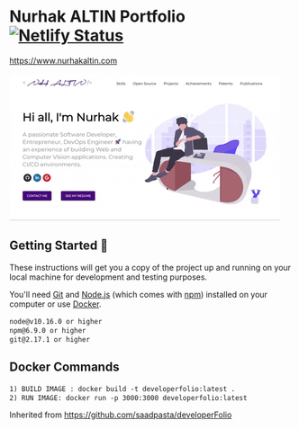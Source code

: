 # Nurhak ALTIN Portfolio [![Netlify Status](https://api.netlify.com/api/v1/badges/9f98fa5a-31d4-4c7e-8258-34c86e7b787c/deploy-status)](https://app.netlify.com/sites/confident-kare-3ca8ee/deploys)

https://www.nurhakaltin.com

![Nurhak Portfolio](src/assests/images/nurhak_portfolio.gif)

## Getting Started 🚀

These instructions will get you a copy of the project up and running on your local machine for development and testing purposes.

You'll need [Git](https://git-scm.com) and [Node.js](https://nodejs.org/en/download/) (which comes with [npm](http://npmjs.com)) installed on your computer or use [Docker](https://www.docker.com/products/docker-desktop).

```
node@v10.16.0 or higher
npm@6.9.0 or higher
git@2.17.1 or higher
```

## Docker Commands 

```
1) BUILD IMAGE : docker build -t developerfolio:latest .
2) RUN IMAGE: docker run -p 3000:3000 developerfolio:latest
```

Inherited from https://github.com/saadpasta/developerFolio
